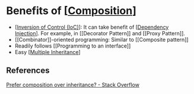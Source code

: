 # Benefits of [[Composition]]

- [[Inversion of Control (IoC)]]: It can take benefit of [[Dependency Injection]]. For example, in [[Decorator Pattern]] and [[Proxy Pattern]].
- [[Combinator]]-oriented programming: Similar to [[Composite pattern]]
- Readily follows [[Programming to an interface]]
- Easy [[Multiple Inheritance]]

## References

[Prefer composition over inheritance? - Stack Overflow](https://stackoverflow.com/questions/49002/prefer-composition-over-inheritance)

[//begin]: # "Autogenerated link references for markdown compatibility"
[Composition]: Composition "Composition"
[Inversion of Control (IoC)]: <Inversion of Control (IoC)> "Inversion of Control (IoC)"
[Dependency Injection]: <Dependency Injection> "Dependency Injection"
[Multiple Inheritance]: <Multiple Inheritance> "Multiple Inheritance"
[//end]: # "Autogenerated link references"